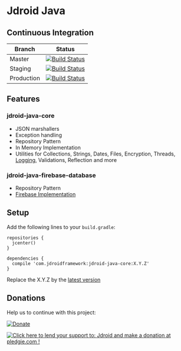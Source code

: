 # Jdroid Java

## Continuous Integration
|Branch|Status|
| ------------- | ------------- |
|Master|[![Build Status](https://travis-ci.org/maxirosson/jdroid-java.svg?branch=master)](https://travis-ci.org/maxirosson/jdroid-java)|
|Staging|[![Build Status](https://api.travis-ci.org/maxirosson/jdroid-java.svg?branch=staging)](https://travis-ci.org/maxirosson/jdroid-java)|
|Production|[![Build Status](https://api.travis-ci.org/maxirosson/jdroid-java.svg?branch=production)](https://travis-ci.org/maxirosson/jdroid-java)|

## Features
### jdroid-java-core
* JSON marshallers
* Exception handling
* Repository Pattern
 * In Memory Implementation 
* Utilities for Collections, Strings, Dates, Files, Encryption, Threads, [Logging](http://www.slf4j.org/), Validations, Reflection and more
### jdroid-java-firebase-database
* Repository Pattern
 * [Firebase Implementation](https://www.firebase.com)

## Setup

Add the following lines to your `build.gradle`:

    repositories {
      jcenter()
    }

    dependencies {
      compile 'com.jdroidframework:jdroid-java-core:X.Y.Z'
    }

Replace the X.Y.Z by the [latest version](https://github.com/maxirosson/jdroid-java/releases/latest)


## Donations
Help us to continue with this project:

[![Donate](https://www.paypalobjects.com/en_US/i/btn/btn_donate_LG.gif)](https://www.paypal.com/cgi-bin/webscr?cmd=_s-xclick&hosted_button_id=2UEBTRTSCYA9L)

<a href='https://pledgie.com/campaigns/30030'><img alt='Click here to lend your support to: Jdroid and make a donation at pledgie.com !' src='https://pledgie.com/campaigns/30030.png?skin_name=chrome' border='0' ></a>
